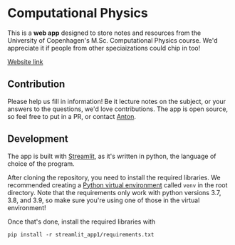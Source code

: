 # Computational Physics

This is a **web app** designed to store notes and resources from the University of Copenhagen's M.Sc. Computational Physics course. We'd appreciate it if people from other speciaizations could chip in too!

[Website link](https://tonton-golio-computational-physics-streamlit-app1home-0d1p3s.streamlitapp.com/)

## Contribution

Please help us fill in information! Be it lecture notes on the subject, or your answers to the questions, we'd love contributions. The app is open source, so feel free to put in a PR, or contact [Anton](github.com/tonton-golio).

## Development

The app is built with [Streamlit](https://streamlit.io/), as it's written in python, the language of choice of the program.

After cloning the repository, you need to install the required libraries. We recommended creating a [Python virtual environment](https://docs.python.org/3/tutorial/venv.html) called `venv` in the root directory. Note that the requirements only work with python versions 3.7, 3.8, and 3.9, so make sure you're using one of those in the virtual environment!

Once that's done, install the required libraries with

```pip install -r streamlit_app1/requirements.txt```